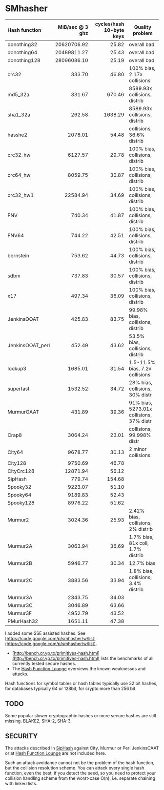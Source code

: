 SMhasher
========

| Hash function   |MiB/sec @ 3 ghz | cycles/hash 10-byte keys | Quality problem |
|:----------------|------------:|-------------:|--------------------------------|
| donothing32     | 20620706.92 |        25.82 | overall bad                    |
| donothing64     | 20489811.27 |        25.43 | overall bad                    |
| donothing128    | 28096086.10 |        25.19 | overall bad                    |
| crc32           |      333.70 |        46.80 | 100% bias, 2.17x collisions    |
| md5_32a         |      331.67 |       670.46 | 8589.93x collisions, distrib   |
| sha1_32a        |      262.58 |      1638.29 | 8589.93x collisions, distrib   |
| hasshe2         |     2078.01 |        54.48 | collisions, 36.6% distrib      |
| crc32_hw        |     6127.57 |        29.78 | 100% bias, collisions, distrib |
| crc64_hw        |     8059.75 |        30.87 | 100% bias, collisions, distrib |
| crc32_hw1       |    22584.94 |        34.69 | 100% bias, collisions, distrib |
| FNV             |      740.34 |        41.87 | 100% bias, collisions, distrib |
| FNV64           |      744.22 |        42.51 | 100% bias, collisions, distrib |
| bernstein       |      753.62 |        44.73 | 100% bias, collisions, distrib |
| sdbm            |      737.83 |        30.57 | 100% bias, collisions, distrib |
| x17             |      497.34 |        36.09 | 100% bias, collisions, distrib |
| JenkinsOOAT     |      425.83 |        83.75 | 99.98% bias, collisions, distrib |
| JenkinsOOAT_perl|      452.49 |        43.62 | 53.5% bias, collisions, distrib |
| lookup3         |     1685.01 |        31.54 | 1.5-11.5% bias, 7.2x collisions |
| superfast       |     1532.52 |        34.72 | 28% bias, collisions, 30% distr |
| MurmurOAAT      |      431.89 |        39.36 | 91% bias, 5273.01x collisions, 37% distr |
| Crap8           |     3064.24 |        23.01 | collisions, 99.998% distr      |
| City64          |     9678.77 |        30.13 | 2 minor collisions             |
| City128         |     9750.69 |        46.78 |                                |
| CityCrc128      |    12871.94 |        56.12 |                                |
| SipHash         |      779.74 |       154.68 |                                |
| Spooky32        |     9223.07 |        51.10 |                                |
| Spooky64        |     9189.83 |        52.43 |                                |
| Spooky128       |     8976.22 |        51.62 |                                |
| Murmur2         |     3024.36 |        25.93 | 2.42% bias, collisions, 2% distrib |
| Murmur2A        |     3063.94 |        36.69 | 1.7% bias, 81x coll, 1.7% distrib  |
| Murmur2B        |     5946.77 |        30.34 | 12.7% bias                     |
| Murmur2C        |     3883.56 |        33.94 | 1.8% bias, collisions, 3.4% distrib |
| Murmur3A        |     2343.75 |        34.03 |                                |
| Murmur3C        |     3046.89 |        63.66 |                                |
| Murmur3F        |     4952.79 |        43.52 |                                |
| PMurHash32      |     1651.11 |        47.38 |                                |

I added some SSE assisted hashes.
See [https://code.google.com/p/smhasher/w/list](https://code.google.com/p/smhasher/w/list).

* [http://bench.cr.yp.to/primitives-hash.html](http://bench.cr.yp.to/primitives-hash.html) lists the benchmarks of all currently tested secure hashes.
* The [Hash Function Lounge](http://www.larc.usp.br/~pbarreto/hflounge.html) overviews the known weaknesses and attacks.

Hash functions for symbol tables or hash tables typically use 32 bit hashes,
for databases typically 64 or 128bit, for crypto more than 256 bit.

TODO
----
Some popular slower cryptographic hashes or more secure hashes are still missing.
BLAKE2, SHA-2, SHA-3.

SECURITY
--------

The attacks described in [SipHash](https://131002.net/siphash/) against City, Murmur or Perl
JenkinsOAAT or at [Hash Function Lounge](http://www.larc.usp.br/~pbarreto/hflounge.html) are not included here.

Such an attack avoidance cannot not be the problem of the hash function, but the collision resolution scheme.
You can attack every single hash function, even the best, if you detect the seed, so you need to protect
your collision handling scheme from the worst-case O(n), i.e. separate chaining with linked lists.
